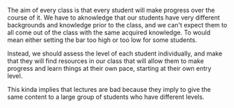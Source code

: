 The aim of every class is that every student will make progress over the course of it. We have to aknowledge that our students have very different backgrounds and knowledge prior to the class, and we can't expect them to all come out of the class with the same acquired knowledge. To would mean either setting the bar too high or too low for some students.

Instead, we should assess the level of each student individually, and make that they will find resources in our class that will allow them to make progress and learn things at their own pace, starting at their own entry level.

This kinda implies that lectures are bad because they imply to give the same content to a large group of students who have different levels.
